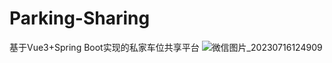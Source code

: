 # Parking-Sharing
基于Vue3+Spring Boot实现的私家车位共享平台
![微信图片_20230716124909](https://github.com/Chocolate2323/Parking-Sharing/assets/105737168/f88ee301-d43d-4afa-9a43-f4fcc9e3f231)
